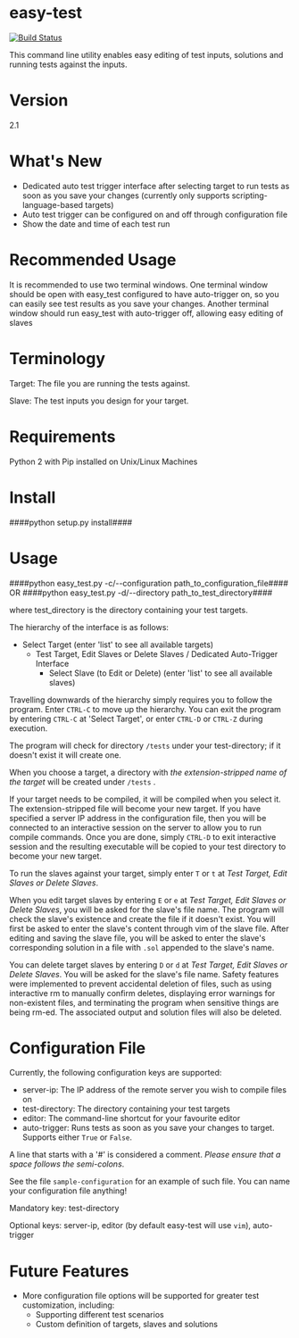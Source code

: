 easy-test
=========

[![Build Status](https://travis-ci.org/davidozhang/easy-test.svg?branch=master)](https://travis-ci.org/davidozhang/easy-test)

This command line utility enables easy editing of test inputs, solutions and running tests
against the inputs.

Version
=======
2.1

What's New
==========
- Dedicated auto test trigger interface after selecting target to run tests as soon as you save your changes (currently only supports scripting-language-based targets)
- Auto test trigger can be configured on and off through configuration file
- Show the date and time of each test run

Recommended Usage
=================
It is recommended to use two terminal windows. One terminal window should be open with easy_test configured to have auto-trigger on, so you can easily see test results as you save your changes. Another terminal window should run easy_test with auto-trigger off, allowing easy editing of slaves

Terminology
===========
Target: The file you are running the tests against.

Slave: The test inputs you design for your target.

Requirements
============
Python 2 with Pip installed on Unix/Linux Machines

Install
=======
####python setup.py install####

Usage
=====
####python easy_test.py -c/--configuration path_to_configuration_file####
OR
####python easy_test.py -d/--directory path_to_test_directory####

where test_directory is the directory containing your test targets.

The hierarchy of the interface is as follows:

- Select Target (enter 'list' to see all available targets)
    * Test Target, Edit Slaves or Delete Slaves / Dedicated Auto-Trigger Interface
        * Select Slave (to Edit or Delete) (enter 'list' to see all available slaves)

Travelling downwards of the hierarchy simply requires you to follow the program. Enter ```CTRL-C``` to move up the hierarchy. You can exit the program by entering ```CTRL-C``` at 'Select Target', or enter ```CTRL-D``` or ```CTRL-Z``` during execution.

The program will check for directory ```/tests``` under your test-directory; if it doesn't exist it will create one. 

When you choose a target, a directory with _the extension-stripped name of the target_ will be created under ```/tests``` .

If your target needs to be compiled, it will be compiled when you select it. The extension-stripped file will become your new target. If you have specified a server IP address in the configuration file, then you will be connected to an interactive session on the server to allow you to run compile commands. Once you are done, simply ```CTRL-D``` to exit interactive session and the resulting executable will be copied to your test directory to become your new target.

To run the slaves against your target, simply enter ```T``` or ```t``` at _Test Target, Edit Slaves or Delete Slaves_.

When you edit target slaves by entering ```E``` or ```e``` at _Test Target, Edit Slaves or Delete Slaves_, you will be asked for the slave's file name. The program will check the slave's existence and create the file if it doesn't exist. You will first be asked to enter the slave's content through vim of the slave file. After editing and saving the slave file, you will be asked to enter the slave's corresponding solution in a file with ```.sol``` appended to the slave's name.

You can delete target slaves by entering ```D``` or ```d``` at _Test Target, Edit Slaves or Delete Slaves_. You will be asked for the slave's file name. Safety features were implemented to prevent accidental deletion of files, such as using interactive rm to manually confirm deletes, displaying error warnings for non-existent files, and terminating the program when sensitive things are being rm-ed. The associated output and solution files will also be deleted.

Configuration File
==================
Currently, the following configuration keys are supported:

- server-ip: The IP address of the remote server you wish to compile files on
- test-directory: The directory containing your test targets
- editor: The command-line shortcut for your favourite editor
- auto-trigger: Runs tests as soon as you save your changes to target. Supports either ```True``` or ```False```.

A line that starts with a '#' is considered a comment. _Please ensure that a space follows the semi-colons_.

See the file ```sample-configuration``` for an example of such file. You can name your configuration file anything!

Mandatory key: test-directory

Optional keys: server-ip, editor (by default easy-test will use ```vim```), auto-trigger

Future Features
===============
- More configuration file options will be supported for greater test customization, including:
	* Supporting different test scenarios
	* Custom definition of targets, slaves and solutions
